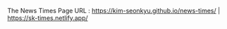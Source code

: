 The News Times
Page URL : https://kim-seonkyu.github.io/news-times/ | https://sk-times.netlify.app/

